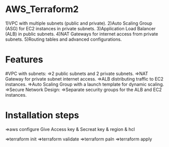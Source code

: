 # AWS_Terraform2

1)VPC with multiple subnets (public and private).
2)Auto Scaling Group (ASG) for EC2 instances in private subnets.
3)Application Load Balancer (ALB) in public subnets.
4)NAT Gateways for internet access from private subnets.
5)Routing tables and advanced configurations.

# Features

#VPC with subnets:
=>2 public subnets and 2 private subnets.
=>NAT Gateway for private subnet internet access.
=>ALB distributing traffic to EC2 instances.
=>Auto Scaling Group with a launch template for dynamic scaling.
=>Secure Network Design:
=>Separate security groups for the ALB and EC2 instances.

# Installation steps
=>aws configure
Give Access key & Secreat key & region & hcl

=>terraform init
=>terraform validate
=>terraform paln
=>terraform apply
